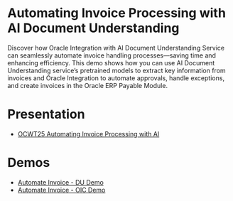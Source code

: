 # Automating Invoice Processing with AI Document Understanding

Discover how Oracle Integration with AI Document Understanding Service can seamlessly automate invoice handling processes—saving time and enhancing efficiency. This demo shows how you can use AI Document Understanding service’s pretrained models to extract key information from invoices and Oracle Integration to automate approvals, handle exceptions, and create invoices in the Oracle ERP Payable Module.

# Presentation
- [OCWT25 Automating Invoice Processing with AI](./files/presentation/OCWT25%20Automating%20Invoice%20Processing%20with%20AI.pdf)
# Demos
- [Automate Invoice - DU Demo](./files/demos/Automate%20Invoice%20-%20DU%20Demo.mp4)
- [Automate Invoice - OIC Demo](./files/demos/Automate%20Invoice%20-%20OIC%20Demo.mp4)

